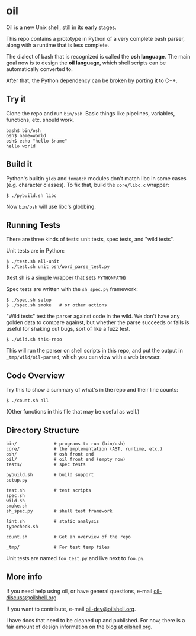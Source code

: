 oil
===

Oil is a new Unix shell, still in its early stages.

This repo contains a prototype in Python of a very complete bash parser, along
with a runtime that is less complete.

The dialect of bash that is recognized is called the **osh language**.  The
main goal now is to design the **oil language**, which shell scripts can be
automatically converted to.

After that, the Python dependency can be broken by porting it to C++.

Try it
------

Clone the repo and run `bin/osh`.  Basic things like pipelines, variables,
functions, etc. should work.

    bash$ bin/osh
    osh$ name=world
    osh$ echo "hello $name"
    hello world

Build it
--------

Python's builtin `glob` and `fnmatch` modules don't match libc in some cases
(e.g. character classes).  To fix that, build the `core/libc.c` wrapper:

    $ ./pybuild.sh libc

Now `bin/osh` will use libc's globbing.

Running Tests
-------------

There are three kinds of tests: unit tests, spec tests, and "wild tests".

Unit tests are in Python:

    $ ./test.sh all-unit
    $ ./test.sh unit osh/word_parse_test.py

(test.sh is a simple wrapper that sets `PYTHONPATH`)

Spec tests are written with the `sh_spec.py` framework:

    $ ./spec.sh setup
    $ ./spec.sh smoke   # or other actions

"Wild tests" test the parser against code in the wild.  We don't have any
golden data to compare against, but whether the parse succeeds or fails is
useful for shaking out bugs, sort of like a fuzz test.

    $ ./wild.sh this-repo

This will run the parser on shell scripts in this repo, and put the output in
`_tmp/wild/oil-parsed`, which you can view with a web browser.

Code Overview
-------------

Try this to show a summary of what's in the repo and their line counts:

    $ ./count.sh all

(Other functions in this file that may be useful as well.)

Directory Structure
-------------------

    bin/              # programs to run (bin/osh)
    core/             # the implementation (AST, runtime, etc.)
    osh/              # osh front end
    oil/              # oil front end (empty now)
    tests/            # spec tests

    pybuild.sh        # build support
    setup.py

    test.sh           # test scripts
    spec.sh
    wild.sh
    smoke.sh
    sh_spec.py        # shell test framework

    lint.sh           # static analysis
    typecheck.sh

    count.sh          # Get an overview of the repo

    _tmp/             # For test temp files

Unit tests are named `foo_test.py` and live next to `foo.py`.

More info
---------

If you need help using oil, or have general questions, e-mail
[oil-discuss@oilshell.org][oil-discuss].

[oil-discuss]: http://lists.oilshell.org/listinfo.cgi/oil-discuss-oilshell.org

If you want to contribute, e-mail [oil-dev@oilshell.org][oil-dev].

[oil-dev]: http://lists.oilshell.org/listinfo.cgi/oil-dev-oilshell.org

I have docs that need to be cleaned up and published.  For now, there is a fair
amount of design information on
the [blog at oilshell.org](http://www.oilshell.org/blog/).

